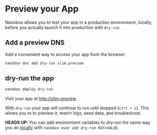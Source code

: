 # Preview your App

Nanobox allows you to test your app in a production environment, locally, before you actually launch it into production with `dry-run`.

## Add a preview DNS
Add a convenient way to access your app from the browser:

```bash
nanobox dns add dry-run slim.preview
```

## dry-run the app

```bash
nanobox deploy dry-run
```

Visit your app at <a href="http://slim.preview" target="\_blank">http://slim.preview</a>

With `dry-run` your app will continue to run until stopped (`ctrl + c`). This allows you to to preview it, watch logs, seed data, and troubleshoot.

**HEADS UP**: You can add environment variables to dry-run the same way you do [locally](/php/slim/local-evars) with `nanobox evar add dry-run KEY=VALUE`.

